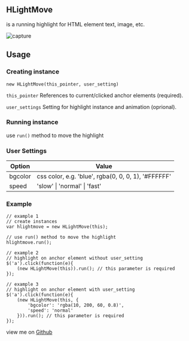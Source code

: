 ## HLightMove

is a running highlight for HTML element text, image, etc.

![capture](../img/optimised.gif "capture")

## Usage

### Creating instance

`new HLightMove(this_pointer, user_setting)`

`this_pointer` References to current/clicked anchor elements (required).

`user_settings` Setting for highlight instance and animation (oprional).

### Running instance

use `run()` method to move the highlight

### User Settings


| Option        | Value                                               |
| ------------- | --------------------------------------------------- |
| bgcolor       | css color, e.g. 'blue', rgba(0, 0, 0, 1), '#FFFFFF' |
| speed         | 'slow' &#124; 'normal' &#124; 'fast'                |


### Example

```
// example 1
// create instances
var hlightmove = new HLightMove(this);

// use run() method to move the highlight
hlightmove.run();

// example 2
// highlight on anchor element without user_setting
$('a').click(function(e){
	(new HLightMove(this)).run(); // this parameter is required
});

// example 3
// highlight on anchor element with user_setting
$('a').click(function(e){
	(new HLightMove(this, {
		'bgcolor': 'rgba(10, 200, 60, 0.8)',
		'speed': 'normal'
	})).run(); // this parameter is required
});
```

view me on [Github](https://github.com/riochr17)